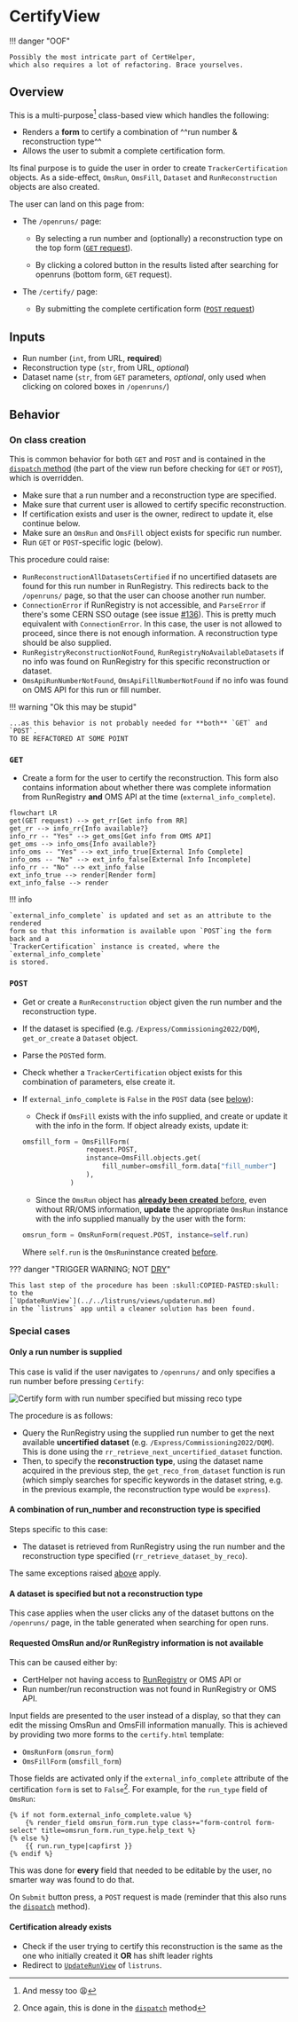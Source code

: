 # CertifyView

!!! danger "OOF"

	Possibly the most intricate part of CertHelper, 
	which also requires a lot of refactoring. Brace yourselves.

## Overview

This is a multi-purpose[^1] class-based view which handles the following:

- Renders a __form__ to certify a combination of ^^run number & reconstruction type^^
- Allows the user to submit a complete certification form.

Its final purpose is to guide the user in order
to create `TrackerCertification` objects. As a side-effect, `OmsRun`,
`OmsFill`, `Dataset` and `RunReconstruction` objects are also created.

The user can land on this page from:

- The `/openruns/` page:
    - By selecting a run number and (optionally) a reconstruction type on the
    top form ([`GET` request](#get)).
  
    - By clicking a colored button in the results listed after searching
    for openruns (bottom form, ``GET`` request).
  
- The `/certify/` page:
    - By submitting the complete certification form ([`POST` request](#post))

[^1]: And messy too :weary:

## Inputs

- Run number (`int`, from URL, __required__)
- Reconstruction type (`str`, from URL, _optional_)
- Dataset name (`str`, from `GET` parameters, _optional_, only used
when clicking on colored boxes in `/openruns/`)

## Behavior

### On class creation

This is common behavior for both `GET` and `POST` and is contained
in the
[`dispatch` method](https://docs.djangoproject.com/en/4.0/ref/class-based-views/base/#django.views.generic.base.View.dispatch)
(the part of the view run before checking for `GET` or `POST`),
which is overridden.

- Make sure that a run number and a reconstruction type are specified.
- Make sure that current user is allowed to certify specific reconstruction.
- If certification exists and user is the owner, redirect to update it, else
continue below.
- Make sure an `OmsRun` and `OmsFill` object exists for specific run number.
- Run `GET` or `POST`-specific logic (below).

This procedure could raise:

- `RunReconstructionAllDatasetsCertified` if no uncertified datasets
are found for this run number in RunRegistry. This redirects back
to the `/openruns/` page, so that the user can choose another run number.
- `ConnectionError` if RunRegistry is not accessible, and `ParseError`
if there's some CERN SSO outage
(see issue [#136](https://github.com/CMSTrackerDPG/certifier/issues/136)).
This is pretty much equivalent with `ConnectionError`. In this case, the
user is not allowed to proceed, since there is not enough information. A
reconstruction type should be also supplied.
- `RunRegistryReconstructionNotFound`, `RunRegistryNoAvailableDatasets` if
no info was found on RunRegistry for this specific reconstruction or dataset.
- `OmsApiRunNumberNotFound`, `OmsApiFillNumberNotFound` if no info was
found on OMS API for this run or fill number.

!!! warning "Ok this may be stupid"

	...as this behavior is not probably needed for **both** `GET` and `POST`.
	TO BE REFACTORED AT SOME POINT

### `GET`

- Create a form for the user to certify the reconstruction. This
form also contains information about whether there was complete information
from RunRegistry __and__ OMS API at the time (`external_info_complete`).

```mermaid
flowchart LR
get(GET request) --> get_rr[Get info from RR]
get_rr --> info_rr{Info available?}
info_rr -- "Yes" --> get_oms[Get info from OMS API]
get_oms --> info_oms{Info available?}
info_oms -- "Yes" --> ext_info_true[External Info Complete]
info_oms -- "No" --> ext_info_false[External Info Incomplete]
info_rr -- "No" --> ext_info_false
ext_info_true --> render[Render form]
ext_info_false --> render
```

!!! info

	`external_info_complete` is updated and set as an attribute to the rendered
	form so that this information is available upon `POST`ing the form back and a
	`TrackerCertification` instance is created, where the `external_info_complete`
	is stored. 

### `POST`

- Get or create a `RunReconstruction` object given the run number and the
reconstruction type.
- If the dataset is specified (e.g. `/Express/Commissioning2022/DQM`),
`get_or_create` a `Dataset` object.
- Parse the `POST`ed form.
- Check whether a `TrackerCertification` object exists for this
combination of parameters, else create it.
- If `external_info_complete` is `False` in the `POST` data (see 
[below](#requested-omsrun-andor-runregistry-information-is-not-available)):
    * Check if `OmsFill` exists with the info supplied, and create or update
	it with the info in the form.
	If object already exists, update it:
	```python
	omsfill_form = OmsFillForm(
                    request.POST,
                    instance=OmsFill.objects.get(
                        fill_number=omsfill_form.data["fill_number"]
                    ),
                )
	```

	* Since the `OmsRun` object has [__already been created__ before](#on-class-creation),
	even without RR/OMS information, **update** the appropriate `OmsRun` instance
	with the info supplied manually by the user with the form:
	```python
	omsrun_form = OmsRunForm(request.POST, instance=self.run)
	```
	Where `self.run` is the `OmsRun`instance created [before](#on-class-creation).

??? danger "TRIGGER WARNING; NOT [DRY](../../../../basic-concepts.md#dry)"

	This last step of the procedure has been :skull:COPIED-PASTED:skull: to the
	[`UpdateRunView`](../../listruns/views/updaterun.md)
	in the `listruns` app until a cleaner solution has been found.

### Special cases

#### Only a run number is supplied

This case is valid if the user navigates to `/openruns/` and
only specifies a run number before pressing `Certify`:

![Certify form with run number specified but missing reco type](img/run_number_specified.png)

The procedure is as follows:

- Query the RunRegistry using the supplied run number
to get the next available __uncertified dataset__
(e.g. `/Express/Commissioning2022/DQM`). This is done using
the `rr_retrieve_next_uncertified_dataset` function.
- Then, to specify the __reconstruction type__, using the dataset
name acquired in the previous step, the `get_reco_from_dataset`
function is run (which simply searches for specific keywords in the dataset
string, e.g. in the previous example, the reconstruction type would
be `express`).

#### A combination of run_number and reconstruction type is specified

Steps specific to this case:

- The dataset is retrieved from RunRegistry using the run number and the
reconstruction type specified (`rr_retrieve_dataset_by_reco`).

The same exceptions raised [above](#on-class-creation) apply.

#### A dataset is specified but not a reconstruction type

This case applies when the user clicks any of the dataset buttons on
the `/openruns/` page, in the table generated when searching for
open runs.

#### Requested OmsRun and/or RunRegistry information is not available

This can be caused either by:

* CertHelper not having access to
[RunRegistry](../../../../basic-concepts.md#run-registry) or OMS API or
* Run number/run reconstruction was not found in RunRegistry or OMS API.

Input fields are presented to the user instead of a display, so that they can
edit the missing OmsRun and OmsFill information manually. This is achieved by
providing two more forms to the `certify.html` template:

* `OmsRunForm` (`omsrun_form`)
* `OmsFillForm` (`omsfill_form`)

Those fields are activated only if the `external_info_complete` attribute
of the certification `form` is set to `False`[^2]. For example, for the
`run_type` field of `OmsRun`:

[^2]: Once again, this is done in the [`dispatch`](#on-class-creation) method

```django
{% if not form.external_info_complete.value %}
	{% render_field omsrun_form.run_type class+="form-control form-select" title=omsrun_form.run_type.help_text %}
{% else %}
	{{ run.run_type|capfirst }}
{% endif %}
```

This was done for __every__ field that needed to be editable by the user,
no smarter way was found to do that.

On `Submit` button press, a `POST` request is made (reminder that this also runs
the [`dispatch`](#on-class-creation) method).

#### Certification already exists

* Check if the user trying to certify this reconstruction is the same
as the one who initially created it **OR** has shift leader rights
* Redirect to [`UpdateRunView`](../../listruns/views/updaterun.md) of `listruns`.
